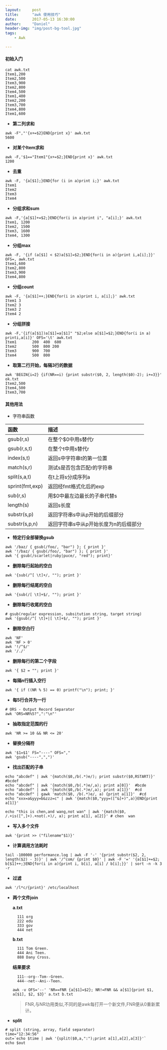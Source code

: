 ```yaml
---
layout:     post
title:      "awk 使用技巧"
date:       2017-05-13 16:30:00
author:     "Daniel"
header-img: "img/post-bg-tool.jpg"
tags:
    - Awk

---
```


####	初始入门
```	shell
cat awk.txt
Item1,200
Item2,500
Item3,900
Item2,800
Item4,500
Item1,400
Item2,200
Item3,700
Item4,800
Item1,600
```

-	**第二列求和**
```	shell
awk -F","'{x+=$2}END{print x}' awk.txt
5600
```

-	**对某个Item求和**
```	shell
awk -F,'$1=="Item1"{x+=$2;}END{print x}' awk.txt
1200
```

-	**去重**
```	shell
awk -F, '{a[$1];}END{for (i in a)print i;}' awk.txt
Item1
Item2
Item3
Item4
```

-	**分组求和sum**
```	shell
awk -F,'{a[$1]+=$2;}END{for(i in a)print i", "a[i];}' awk.txt
Item1, 1200
Item2, 1500
Item3, 1600
Item4, 1300
```

-	**分组max**
```	shell
awk -F, '{if (a[$1] < $2)a[$1]=$2;}END{for(i in a){print i,a[i];}}' OFS=, awk.txt
Item1,600
Item2,800
Item3,900
Item4,800
```
-	**分组count**
```	shell
awk -F, '{a[$1]++;}END{for(i in a)print i, a[i];}' awk.txt
Item1 3
Item2 3
Item3 2
Item4 2
```

-	**分组拼接**
```	shell
awk -F,'{if(a[$1])a[$1]=a[$1]" "$2;else a[$1]=$2;}END{for(i in a) printi,a[i]}' OFS='\t' awk.txt
Item1       200  400  600
Item2       500  800 200
Item3       900  700
Item4       500  800
```
-	**取第二行开始，每隔3行的数据**
```	shell
awk 'BEGIN{i=2} {if(NR==i) {print substr($0, 2, length($0)-2); i+=3}}' ok.txt
Item2,500
Item4,500
Item3,700
```

####	其他用法

-	字符串函数

|函数|描述|
|:--|:--|
|gsub(r,s)|在整个$0中用s替代r|
|gsub(r,s,t)|在整个t中用s替代r|
|index(s,t)|返回s中字符串t的第一位置|
|match(s,r)|测试s是否包含匹配r的字符串|
|split(s,a,t)|在t上将s分成序列a|
|sprint(fmt,exp)|返回经fmt格式化后的exp|
|sub(r,s)|用$0中最左边最长的子串代替s|
|length(s)|返回s长度|
|substr(s,p)|返回字符串s中从p开始的后缀部分|
|substr(s,p,n)|返回字符串s中从p开始长度为n的后缀部分|


-	**特定行全部替换gsub**
``` shell
awk '/baz/ { gsub(/foo/, "bar") }; { print }'
awk '!/baz/ { gsub(/foo/, "bar") }; { print }'
awk '{ gsub(/scarlet|ruby|puce/, "red"); print}'
```

-	**删除每行起始的空白**
```	shell 
awk '{sub(/^[ \t]+/, ""); print }'
```

-	**删除每行结尾的空白**
```	shell
awk '{sub(/[ \t]+$/, ""); print }'
```

-	**删除每行收尾的空白**
```	shell
# gsub(regular expression, subsitution string, target string)
awk '{gsub(/^[ \t]+|[ \t]+$/, ""); print }'
```

-	**删除空白行**
```	shell	
awk 'NF'
awk 'NF > 0'
awk '!/^$/'
awk '/./'
```

-	**删除每行的第二个字段**
```	shell
awk '{ $2 = ""; print }'
```

-	**每隔n行插入空行**
```	shell
awk '{ if ((NR % 5) == 0) printf("\n"); print; }'
```

-	**每5行合并为一行**
``` shell
# ORS - Output Record Separator 
awk 'ORS=NR%5?",":"\n"'
```

-	**抽取指定范围的行**
```	shell
awk 'NR >= 10 && NR <= 20'
```

-	**替换分隔符**
```	shell
awk '$1=$1' FS="----" OFS=","
awk 'gsub("----",",")'
```

-	**找出匹配的子串**
```	shell
echo "abcdef" | awk '{match($0,/b(.*)e/); print substr($0,RSTART)}'  #bcdef
echo "abcdef" | awk '{match($0,/b(.*)e/,a); print a[0]}'  #bcde
echo "abcdef" | awk '{match($0,/b(.*)e/,a); print a[1]}'  #cd
echo "abcdef" | gawk 'match($0, /b(.*)e/, a) {print a[1]}'  #cd
echo "xxx=a&yyy=b&zzz=c" | awk '{match($0,"yyy=([^&]+)",a)}END{print a[1]}'

echo "this is chen,and wang,not wan" | awk '{match($0, /.+is([^,]+).+not(.+)/, a); print a[1], a[2]}' # chen  wan
```

-	**写入多个文件**
```	shell
awk '{print >> ("filename"$1)}'
```

-	**计算调用方法耗时**
``` shell
tail -100000 performance.log | awk -F '-' '{print substr($2, 2, length($2) - 3)}' | awk '/^com/ {print $0}' | awk -F '=' '{a[$1]+=$2; b[$1]++;}END{for(i in a){print i, b[i], a[i] / b[i];}}' | sort -n -k 3 -r
```

- **过滤**
``` shell
awk '/l*c/{print}' /etc/localhost
```

- **两个文件join**

   	**a.txt**

	   	111 org
	   	222 edu
	   	333 gov 
	   	444 net

   	**b.txt**

	   	111 Tom Green.
	   	444 Ani Teen.
	   	888 Dany Cross. 

	**结果要求**

		111--org--Tom--Green.
		444--net--Ani--Teen.

	```shell
	awk -v OFS='--' 'NR==FNR {a[$1]=$2}; NR!=FNR && a[$1]{print $1, a[$1], $2, $3}' a.txt b.txt 
	```
	> FNR,与NR功用类似,不同的是awk每打开一个新文件,FNR便从0重新累计。

- **split**
``` shell
# split (string, array, field separator)
time="12:34:56"
out=`echo $time | awk '{split($0,a,":");print a[1],a[2],a[3]}'`
echo $out
```






